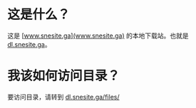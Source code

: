 # 这是什么？
这是 [www.snesite.ga](www.snesite.ga) 的本地下载站。也就是 [dl.snesite.ga](dl.snesite.ga)。

# 我该如何访问目录？
要访问目录，请转到 [dl.snesite.ga/files/](dl.snesite.ga/files/)
